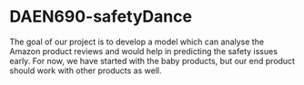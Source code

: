 # DAEN690-safetyDance
The goal of our project is to develop a model which can analyse the Amazon product reviews and would help in predicting the safety issues early. For now, we have started with the baby products, but our end product should work with other products as well.
